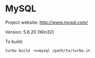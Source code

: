 # MySQL

Project website: http://www.mysql.com/

Version: 5.6.20 (Win32)

To build: 

	turbo build -n=mysql /path/to/turbo.it